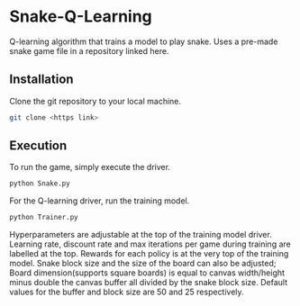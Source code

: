 # Snake-Q-Learning
Q-learning algorithm that trains a model to play snake. Uses a pre-made snake game file in a repository linked here. 

## Installation
Clone the git repository to your local machine.
```bash
git clone <https link>
```
## Execution
To run the game, simply execute the driver.
```bash
python Snake.py
```
For the Q-learning driver, run the training model.
```bash
python Trainer.py
```
Hyperparameters are adjustable at the top of the training model driver. Learning rate, discount rate and max iterations per game during training are labelled at the top. Rewards for each policy is at the very top of the training model. Snake block size and the size of the board can also be adjusted; Board dimension(supports square boards) is equal to canvas width/height minus double the canvas buffer all divided by the snake block size. Default values for the buffer and block size are 50 and 25 respectively. 
